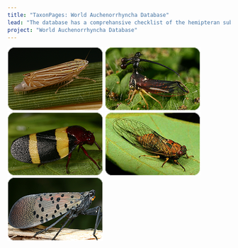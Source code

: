 ```yaml
---
title: "TaxonPages: World Auchenorrhyncha Database"
lead: "The database has a comprehansive checklist of the hemipteran suborder Auchenorrhyncha. Besides nomenclature, the database contains descriptions, distributions, biological associations (host plants, parasitoids, etc.), literature references, illustrations, and tools for identification of selected groups. It was designed and maintained with support from several grants from National Science Foundation (USA)."
project: "World Auchenorrhyncha Database"
---
```


<p>
<img src='../public/Flexamia_grammica_Cicadellidae.png' alt='Cicadellidae: Flexamia grammica (Ball, 1900). Photo by C.H. Dietrich'>
<img src='../public/Bocydium_PNSO.png' alt='Membracidae: Bocydium sp. Photo by C.H. Dietrich'>
<img src='../public/Cercopidae_Brazil.png' alt='Cecropidae from Brazil. Photo by C.H. Dietrich'>
<img src='../public/Cicadidae_Cicadetta_calliope.png' alt='Cicadidae: Cicadetta calliope (Walker, 1830). Photo by C.H. Dietrich'>
<img src='../public/Fulgorid_Lycorma_delicatula_China.png' alt='Fulgoridae: Lycorma delicatula (White, 1845). Photo by C.H. Dietrich'>
</p>

<br>
<center>
<autocomplete-otu style='40rem;'/>
</center>

